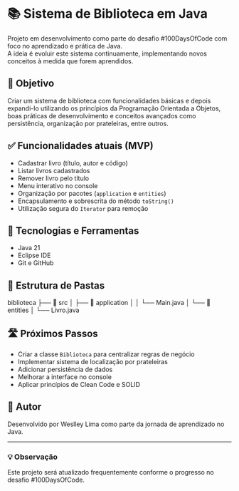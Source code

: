 # 📚 Sistema de Biblioteca em Java

Projeto em desenvolvimento como parte do desafio #100DaysOfCode com foco no aprendizado e prática de Java.  
A ideia é evoluir este sistema continuamente, implementando novos conceitos à medida que forem aprendidos.

## 🚀 Objetivo

Criar um sistema de biblioteca com funcionalidades básicas e depois expandi-lo utilizando os princípios da Programação Orientada a Objetos, boas práticas de desenvolvimento e conceitos avançados como persistência, organização por prateleiras, entre outros.

## ✅ Funcionalidades atuais (MVP)

- Cadastrar livro (título, autor e código)
- Listar livros cadastrados
- Remover livro pelo título
- Menu interativo no console
- Organização por pacotes (`application` e `entities`)
- Encapsulamento e sobrescrita do método `toString()`
- Utilização segura do `Iterator` para remoção

## 🔧 Tecnologias e Ferramentas

- Java 21
- Eclipse IDE
- Git e GitHub

## 📁 Estrutura de Pastas

 biblioteca
├── 📁 src
│ ├── 📁 application
│ │ └── Main.java
│ └── 📁 entities
│ └── Livro.java


## 🛣️ Próximos Passos

- Criar a classe `Biblioteca` para centralizar regras de negócio
- Implementar sistema de localização por prateleiras
- Adicionar persistência de dados
- Melhorar a interface no console
- Aplicar princípios de Clean Code e SOLID

## 📌 Autor

Desenvolvido por Weslley Lima como parte da jornada de aprendizado no Java.

---

### 💡 Observação
Este projeto será atualizado frequentemente conforme o progresso no desafio #100DaysOfCode.

